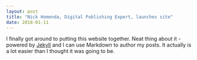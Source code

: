 ```yaml
---
layout: post
title: "Nick Homenda, Digital Publishing Expert, launches site"
date: 2018-01-11
---
```


I finally got around to putting this website together. Neat thing about it - powered by [Jekyll](http://jekyllrb.com) and I can use Markdown to author my posts. It actually is a lot easier than I thought it was going to be.

